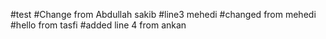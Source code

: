 #test
#Change from Abdullah sakib
#line3
mehedi
#changed from mehedi
#hello from tasfi
#added line 4 from ankan
